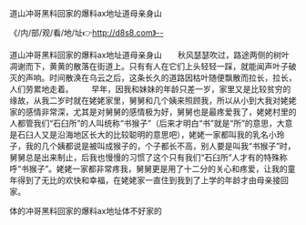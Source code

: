 道山冲哥黑料回家的爆料ax地址道母亲身山

《/内/部/观/看/地/址👉http://d8s8.com》--

道山冲哥黑料回家的爆料ax地址道母亲身山　　秋风瑟瑟吹过，路途两侧的树叶凋谢而下，黄黄的散落在街道上。只有有人在它们上头轻轻一踩，就能闻声叶子破灭的声响。时间散涣在乌云之后，这条长久的道路因枯叶随便飘散而拉长，拉长，人们劳累地走着。
　　早年，因我和妹妹的年龄只差一岁，家里又是比较贫穷的缘故，从我二岁时就在姥姥家里，舅舅和几个姨来照顾我，所以从小到大我对姥姥家的感情非常深，尤其是对舅舅的感情极为好，舅舅也是最疼爱我了，姥姥村里的人都管我们“石臼所”的人叫统称“书猴子”（后来才明白“书”就是“所”的意思，大意是石臼人又是沿海地区长大的比较聪明的意思吧），姥姥一家都叫我的乳名小玲子，我的几个姨都说是被叫成猴子的，个子都长不高，别人要是叫我“书猴子”时，舅舅总是出来制止，后我也慢慢的习惯了这个只有我们“石臼所”人才有的特殊称呼“书猴子”。姥姥一家都非常疼我，舅舅更是用了十二分的关心和疼爱，让我的童年得到了无比的欢快和幸福，在姥姥家一直住到我到了上学的年龄才由母亲接回家。





体的冲哥黑料回家的爆料ax地址体不好家的
